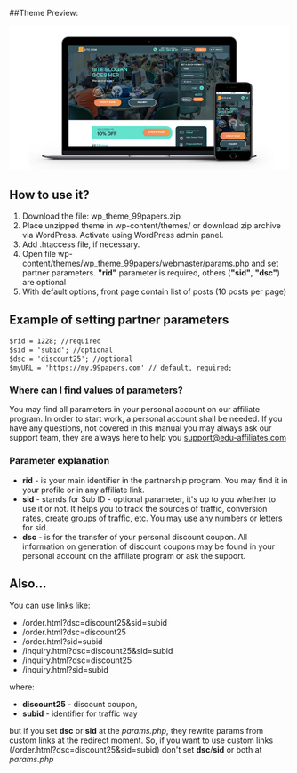 ##Theme Preview:

![Theme-Preview](https://github.com/edu-affiliates/wp_theme_99papers/blob/master/99papers.jpg "<Sitename> preview. Essay writing service WordPress theme.")



## How to use it?

1) Download the file: wp_theme_99papers.zip
2) Place unzipped theme in wp-content/themes/ or download zip archive via WordPress. Activate using WordPress admin panel.
3) Add .htaccess file, if necessary.
4) Open file wp-content/themes/wp_theme_99papers/webmaster/params.php and set partner parameters. **"rid"** parameter is required, others (**"sid"**, **"dsc"**) are optional
5) With default options, front page contain list of posts (10 posts per page)

## Example of setting partner parameters


```
$rid = 1228; //required
$sid = 'subid'; //optional
$dsc = 'discount25'; //optional
$myURL = 'https://my.99papers.com' // default, required;
```

### Where can I find values of parameters?

You may find all parameters in your personal account on our affiliate program. In order to start work, a personal account shall be needed. If you have any questions, not covered in this manual you may always ask our support team, they are always here to help you [support@edu-affiliates.com](support@edu-affiliates.com)


### Parameter explanation

- **rid** - is your main identifier in the partnership program. You may find it in your profile or in any affiliate link.
- **sid** - stands for Sub ID - optional parameter, it's up to you whether to use it or not. It helps you to track the sources of traffic, conversion rates, create groups of traffic, etc. You may use any numbers or letters for sid.
- **dsc** - is for the transfer of your personal discount coupon. All information on generation of discount coupons may be found in your personal account on the affiliate program or ask the support.

## Also...

You can use links like:

* /order.html?dsc=discount25&sid=subid
* /order.html?dsc=discount25
* /order.html?sid=subid
* /inquiry.html?dsc=discount25&sid=subid
* /inquiry.html?dsc=discount25
* /inquiry.html?sid=subid

where: 
- **discount25** - discount coupon, 
- **subid** - identifier for traffic way

but if you set **dsc** or **sid** at the _params.php_, they rewrite params from custom links at the redirect moment. 
So, if you want to use custom links (/order.html?dsc=discount25&sid=subid) don't set **dsc**/**sid** or both at _params.php_